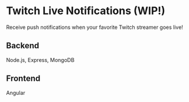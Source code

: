 # Twitch Live Notifications (WIP!)

Receive push notifications when your favorite Twitch streamer goes live!

## Backend

Node.js, Express, MongoDB

## Frontend

Angular
